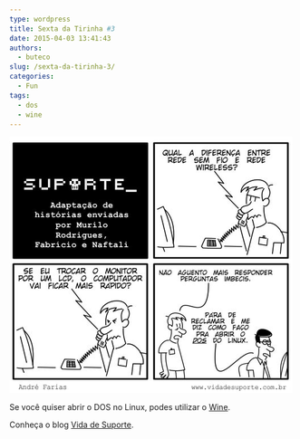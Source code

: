 ```yaml
---
type: wordpress
title: Sexta da Tirinha #3
date: 2015-04-03 13:41:43
authors:
  - buteco
slug: /sexta-da-tirinha-3/
categories:
  - Fun
tags:
  - dos
  - wine
---
```


<img class=" aligncenter" src="/images/wp-content/uploads/2015/04/Suporte_126.jpg" alt="Dos no Linux" />

Se você quiser abrir o DOS no Linux, podes utilizar o <a href="https://www.winehq.org/" title="Wine" target="_blank">Wine</a>.

Conheça o blog <a href="http://vidadesuporte.com.br/" title="Vida de Suporte" target="_blank">Vida de Suporte</a>.